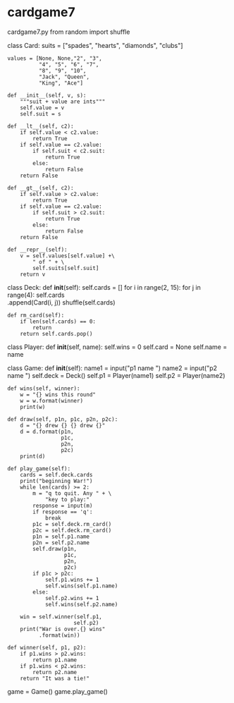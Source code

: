 # cardgame7
cardgame7.py
from random import shuffle


class Card:
    suits = ["spades",
             "hearts",
             "diamonds",
             "clubs"]

    values = [None, None,"2", "3",
              "4", "5", "6", "7",
              "8", "9", "10",
              "Jack", "Queen",
              "King", "Ace"]

    def __init__(self, v, s):
        """suit + value are ints"""
        self.value = v
        self.suit = s

    def __lt__(self, c2):
        if self.value < c2.value:
            return True
        if self.value == c2.value:
            if self.suit < c2.suit:
                return True
            else:
                return False
        return False

    def __gt__(self, c2):
        if self.value > c2.value:
            return True
        if self.value == c2.value:
            if self.suit > c2.suit:
                return True
            else:
                return False
        return False

    def __repr__(self):
        v = self.values[self.value] +\
            " of " + \
            self.suits[self.suit]
        return v


class Deck:
    def __init__(self):
        self.cards = []
        for i in range(2, 15):
            for j in range(4):
                self.cards\
                    .append(Card(i,
                                 j))
        shuffle(self.cards)

    def rm_card(self):
        if len(self.cards) == 0:
            return
        return self.cards.pop()


class Player:
    def __init__(self, name):
        self.wins = 0
        self.card = None
        self.name = name


class Game:
    def __init__(self):
        name1 = input("p1 name ")
        name2 = input("p2 name ")
        self.deck = Deck()
        self.p1 = Player(name1)
        self.p2 = Player(name2)

    def wins(self, winner):
        w = "{} wins this round"
        w = w.format(winner)
        print(w)

    def draw(self, p1n, p1c, p2n, p2c):
        d = "{} drew {} {} drew {}"
        d = d.format(p1n,
                     p1c,
                     p2n,
                     p2c)
        print(d)

    def play_game(self):
        cards = self.deck.cards
        print("beginning War!")
        while len(cards) >= 2:
            m = "q to quit. Any " + \
                "key to play:"
            response = input(m)
            if response == 'q':
                break
            p1c = self.deck.rm_card()
            p2c = self.deck.rm_card()
            p1n = self.p1.name
            p2n = self.p2.name
            self.draw(p1n,
                      p1c,
                      p2n,
                      p2c)
            if p1c > p2c:
                self.p1.wins += 1
                self.wins(self.p1.name)
            else:
                self.p2.wins += 1
                self.wins(self.p2.name)

        win = self.winner(self.p1,
                         self.p2)
        print("War is over.{} wins"
              .format(win))

    def winner(self, p1, p2):
        if p1.wins > p2.wins:
            return p1.name
        if p1.wins < p2.wins:
            return p2.name
        return "It was a tie!"

game = Game()
game.play_game()
